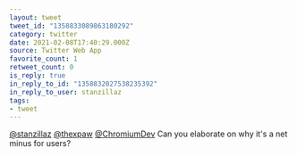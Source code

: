 ```yaml
---
layout: tweet
tweet_id: "1358833089863180292"
category: twitter
date: 2021-02-08T17:40:29.000Z
source: Twitter Web App
favorite_count: 1
retweet_count: 0
is_reply: true
in_reply_to_id: "1358832027538235392"
in_reply_to_user: stanzillaz
tags:
- tweet
---
```


[@stanzillaz](https://twitter.com/@stanzillaz) [@thexpaw](https://twitter.com/@thexpaw) [@ChromiumDev](https://twitter.com/@ChromiumDev) Can you elaborate on why it's a net minus for users?
